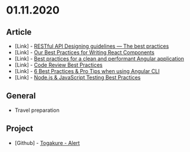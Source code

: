 # 01.11.2020

## Article

- \[Link\] - [RESTful API Designing guidelines — The best practices](https://medium.com/hackernoon/restful-api-designing-guidelines-the-best-practices-60e1d954e7c9)
- \[Link\] - [Our Best Practices for Writing React Components](https://engineering.musefind.com/our-best-practices-for-writing-react-components-dec3eb5c3fc8)
- \[Link\] - [Best practices for a clean and performant Angular application](https://medium.com/free-code-camp/best-practices-for-a-clean-and-performant-angular-application-288e7b39eb6f?source=search_post---------3)
- \[Link\] - [Code Review Best Practices](https://medium.com/palantir/code-review-best-practices-19e02780015f?source=search_post---------5)
- \[Link\] - [6 Best Practices & Pro Tips when using Angular CLI](https://medium.com/@tomastrajan/6-best-practices-pro-tips-for-angular-cli-better-developer-experience-7b328bc9db81?source=search_post)
- \[Link\] - [Node.js & JavaScript Testing Best Practices](https://medium.com/@me_37286/yoni-goldberg-javascript-nodejs-testing-best-practices-2b98924c9347)

## General

- Travel preparation

## Project

- \[Github\] - [Togakure - Alert](https://github.com/org-togakure)
